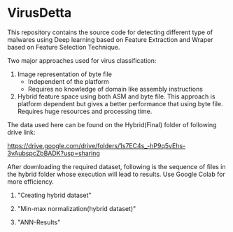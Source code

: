 # VirusDetta

This repository contains the source code for detecting different type of malwares using Deep learning based on Feature Extraction and Wraper based on Feature Selection Technique. 

Two major approaches used for virus classification:
1. Image representation of byte file
    -  Independent of the platform
    - Requires no knowledge of domain like assembly instructions
2. Hybrid feature space using both ASM and byte file.
This approach is platform dependent but gives a better performance that using byte file. Requires huge resources and processing time.

The data used here can be found on the Hybrid(Final) folder of following drive link:

https://drive.google.com/drive/folders/1s7EC4s_-hP9q5vEhs-3vAubspcZbBADK?usp=sharing

After downloading the required dataset, following is the sequence of files in the hybrid folder whose execution will lead to results. Use Google Colab for more efficiency.

1. "Creating hybrid dataset"

2. "Min-max normalization(hybrid dataset)"

3. "ANN-Results"
